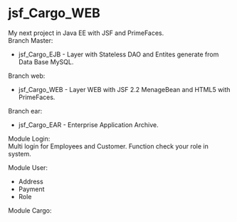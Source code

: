 # jsf_Cargo_WEB
My next project in Java EE with JSF and PrimeFaces.
</br>
Branch Master: </br>
- jsf_Cargo_EJB - Layer with Stateless DAO and Entites generate from Data Base MySQL.  

Branch web: </br>
- jsf_Cargo_WEB - Layer WEB with JSF 2.2  MenageBean and HTML5 with PrimeFaces.

Branch ear: </br>
- jsf_Cargo_EAR - Enterprise Application Archive.

Module Login: <br/>
Multi login for Employees and Customer. Function check your role in system. 
 
Module User: </br>
- Address </br>
- Payment </br>
- Role

Module Cargo: </br>


